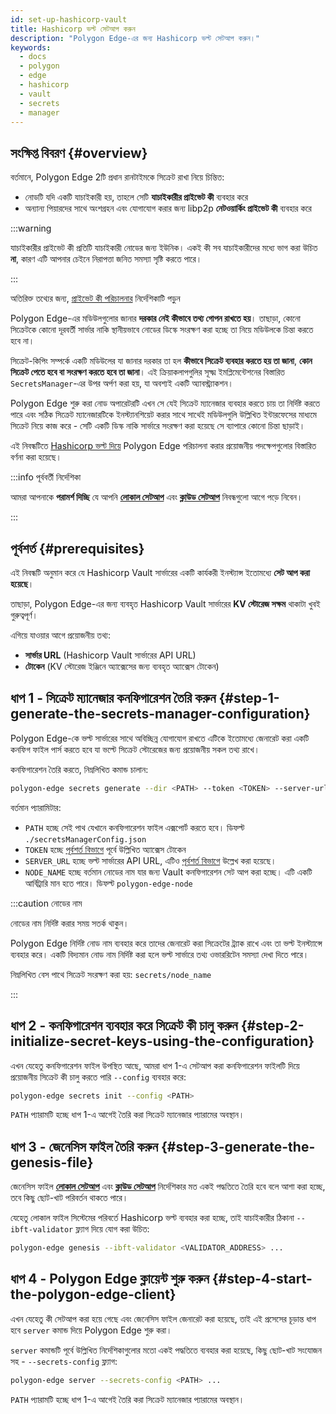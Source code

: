 ```yaml
---
id: set-up-hashicorp-vault
title: Hashicorp ভল্ট সেটআপ করুন
description: "Polygon Edge-এর জন্য Hashicorp ভল্ট সেটআপ করুন।"
keywords:
  - docs
  - polygon
  - edge
  - hashicorp
  - vault
  - secrets
  - manager
---
```


## সংক্ষিপ্ত বিবরণ {#overview}

বর্তমানে, Polygon Edge 2টি প্রধান রানটাইমকে সিক্রেট রাখা নিয়ে চিন্তিত:
* নোডটি যদি একটি যাচাইকারী হয়, তাহলে সেটি **যাচাইকারীর প্রাইভেট কী** ব্যবহার করে
* অন্যান্য পিয়ারদের সাথে অংশগ্রহন এবং যোগাযোগ করার জন্য libp2p **নেটওয়ার্কিং প্রাইভেট কী** ব্যবহার করে

:::warning

যাচাইকারীর প্রাইভেট কী প্রতিটি যাচাইকারী নোডের জন্য ইউনিক। একই কী সব যাচাইকারীদের মধ্যে ভাগ করা উচিত <b>না</b>, কারণ এটি আপনার চেইনে নিরাপত্তা জনিত সমস্যা সৃষ্টি করতে পারে।

:::

অতিরিক্ত তথ্যের জন্য, [প্রাইভেট কী পরিচালনার](/docs/edge/configuration/manage-private-keys) নির্দেশিকাটি পড়ুন

Polygon Edge-এর মডিউলগুলোর জানার **দরকার নেই কীভাবে তথ্য গোপন রাখতে হয়**। তাছাড়া, কোনো সিক্রেটকে কোনো দূরবর্তী সার্ভার নাকি
স্থানীয়ভাবে নোডের ডিস্কে সংরক্ষণ করা হচ্ছে তা নিয়ে মডিউলকে চিন্তা করতে হবে না।

সিক্রেট-কিপিং সম্পর্কে একটি মডিউলের যা জানার দরকার তা হল **কীভাবে সিক্রেট ব্যবহার করতে হয় তা জানা**, **কোন সিক্রেট পেতে হবে
বা সংরক্ষণ করতে হবে তা জানা**। এই ক্রিয়াকলাপগুলির সূক্ষ্ম ইমপ্লিমেন্টেশনের বিস্তারিত `SecretsManager`-এর উপর অর্পণ করা হয়, যা অবশ্যই একটি অ্যাবস্ট্র্যাকশন।

Polygon Edge শুরু করা নোড অপারেটরটি এখন সে যেই সিক্রেট ম্যানেজার ব্যবহার করতে চায় তা নির্দিষ্ট করতে পারে এবং
সঠিক সিক্রেট ম্যানেজারটিকে ইনস্ট্যানশিয়েট করার সাথে সাথেই মডিউলগুলি উল্লিখিত ইন্টারফেসের মাধ্যমে সিক্রেট নিয়ে কাজ করে -
সেটি একটি ডিস্ক নাকি সার্ভারে সংরক্ষণ করা হয়েছে সে ব্যাপারে কোনো চিন্তা ছাড়াই।

এই নিবন্ধটিতে [Hashicorp ভল্ট দিয়ে](https://www.vaultproject.io/) Polygon Edge পরিচালনা করার প্রয়োজনীয় পদক্ষেপগুলোর বিস্তারিত বর্ণনা করা হয়েছে।

:::info পূর্ববর্তী নির্দেশিকা

আমরা আপনাকে **পরামর্শ দিচ্ছি** যে আপনি [**লোকাল সেটআপ**](/docs/edge/get-started/set-up-ibft-locally)
এবং [**ক্লাউড সেটআপ**](/docs/edge/get-started/set-up-ibft-on-the-cloud) নিবন্ধগুলো আগে পড়ে নিবেন।

:::


## পূর্বশর্ত {#prerequisites}

এই নিবন্ধটি অনুমান করে যে Hashicorp Vault সার্ভারের একটি কার্যকরী ইনস্ট্যান্স ইতোমধ্যে **সেট আপ করা হয়েছে**।

তাছাড়া, Polygon Edge-এর জন্য ব্যবহৃত Hashicorp Vault সার্ভারের **KV স্টোরেজ সক্ষম** থাকাটা খুবই গুরুত্বপূর্ণ।

এগিয়ে যাওয়ার আগে প্রয়োজনীয় তথ্য:
* **সার্ভার URL** (Hashicorp Vault সার্ভারের API URL)
* **টোকেন** (KV স্টোরেজ ইঞ্জিনে অ্যাক্সেসের জন্য ব্যবহৃত অ্যাক্সেস টোকেন)

## ধাপ 1 - সিক্রেট ম্যানেজার কনফিগারেশন তৈরি করুন {#step-1-generate-the-secrets-manager-configuration}

Polygon Edge-কে ভল্ট সার্ভারের সাথে অবিচ্ছিন্ন যোগাযোগ রাখতে এটিকে ইতোমধ্যে জেনারেট করা একটি কনফিগ ফাইল পার্স করতে হবে
যা ভল্টে সিক্রেট স্টোরেজের জন্য প্রয়োজনীয় সকল তথ্য রাখে।

কনফিগারেশন তৈরি করতে, নিম্নলিখিত কমান্ড চালান:

```bash
polygon-edge secrets generate --dir <PATH> --token <TOKEN> --server-url <SERVER_URL> --name <NODE_NAME>
```

বর্তমান প্যারামিটার:
* `PATH` হচ্ছে সেই পাথ যেখানে কনফিগারেশন ফাইল এক্সপোর্ট করতে হবে। ডিফল্ট `./secretsManagerConfig.json`
* `TOKEN` হচ্ছে [পূর্বশর্ত বিভাগে](/docs/edge/configuration/secret-managers/set-up-hashicorp-vault#prerequisites) পূর্বে উল্লিখিত অ্যাক্সেস টোকেন
* `SERVER_URL` হচ্ছে ভল্ট সার্ভারের API URL, এটিও [পূর্বশর্ত বিভাগে](/docs/edge/configuration/secret-managers/set-up-hashicorp-vault#prerequisites) উল্লেখ করা হয়েছে।
* `NODE_NAME` হচ্ছে বর্তমান নোডের নাম যার জন্য Vault কনফিগারেশন সেট আপ করা হচ্ছে। এটি একটি আর্বিট্রারি মান হতে পারে। ডিফল্ট `polygon-edge-node`

:::caution নোডের নাম

নোডের নাম নির্দিষ্ট করার সময় সতর্ক থাকুন।

Polygon Edge নির্দিষ্ট নোড নাম ব্যবহার করে তাদের জেনারেট করা সিক্রেটের ট্র্যাক রাখে এবং তা ভল্ট ইনস্ট্যান্সে ব্যবহার করে।
একটি বিদ্যমান নোড নাম নির্দিষ্ট করা হলে ভল্ট সার্ভারে তথ্য ওভাররিটেন সমস্যা দেখা দিতে পারে।

নিম্নলিখিত বেস পাথে সিক্রেট সংরক্ষণ করা হয়: `secrets/node_name`

:::

## ধাপ 2 - কনফিগারেশন ব্যবহার করে সিক্রেট কী চালু করুন {#step-2-initialize-secret-keys-using-the-configuration}

এখন যেহেতু কনফিগারেশন ফাইল উপস্থিত আছে, আমরা ধাপ 1-এ সেটআপ করা কনফিগারেশন ফাইলটি দিয়ে প্রয়োজনীয় সিক্রেট কী
চালু করতে পারি `--config` ব্যবহার করে:

```bash
polygon-edge secrets init --config <PATH>
```

`PATH` প্যারামটি হচ্ছে ধাপ 1-এ আগেই তৈরি করা সিক্রেট ম্যানেজার প্যারামের অবস্থান।

## ধাপ 3 - জেনেসিস ফাইল তৈরি করুন {#step-3-generate-the-genesis-file}

জেনেসিস ফাইল [**লোকাল সেটআপ**](/docs/edge/get-started/set-up-ibft-locally)
এবং [**ক্লাউড সেটআপ**](/docs/edge/get-started/set-up-ibft-on-the-cloud) নির্দেশিকার মত একই পদ্ধতিতে তৈরি হবে বলে আশা করা হচ্ছে, তবে কিছু ছোট-খাট পরিবর্তন থাকতে পারে।

যেহেতু লোকাল ফাইল সিস্টেমের পরিবর্তে Hashicorp ভল্ট ব্যবহার করা হচ্ছে, তাই যাচাইকারীর ঠিকানা `--ibft-validator` ফ্ল্যাগ দিয়ে যোগ করা উচিত:
```bash
polygon-edge genesis --ibft-validator <VALIDATOR_ADDRESS> ...
```

## ধাপ 4 - Polygon Edge ক্লায়েন্ট শুরু করুন {#step-4-start-the-polygon-edge-client}

এখন যেহেতু কী সেটআপ করা হয়ে গেছে এবং জেনেসিস ফাইল জেনারেট করা হয়েছে, তাই এই প্রসেসের চূড়ান্ত ধাপ হবে
`server` কমান্ড দিয়ে Polygon Edge শুরু করা।

`server` কমান্ডটি পূর্বে উল্লিখিত নির্দেশিকাগুলোর মতো একই পদ্ধতিতে ব্যবহার করা হয়েছে, কিছু ছোট-খাট সংযোজন সহ - `--secrets-config` ফ্ল্যাগ:
```bash
polygon-edge server --secrets-config <PATH> ...
```

`PATH` প্যারামটি হচ্ছে ধাপ 1-এ আগেই তৈরি করা সিক্রেট ম্যানেজার প্যারামের অবস্থান।